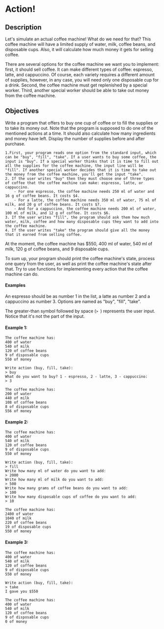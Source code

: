 # Action!
## Description

Let's simulate an actual coffee machine! What do we need for that? This coffee machine will have a limited supply of water, milk, coffee beans, and disposable cups. Also, it will calculate how much money it gets for selling coffee.

There are several options for the coffee machine we want you to implement: first, it should sell coffee. It can make different types of coffee: espresso, latte, and cappuccino. Of course, each variety requires a different amount of supplies, however, in any case, you will need only one disposable cup for a drink. Second, the coffee machine must get replenished by a special worker. Third, another special worker should be able to take out money from the coffee machine.
## Objectives

Write a program that offers to buy one cup of coffee or to fill the supplies or to take its money out. Note that the program is supposed to do one of the mentioned actions at a time. It should also calculate how many ingredients and money have left. Display the number of supplies before and after purchase.

    1.First, your program reads one option from the standard input, which can be "buy", "fill", "take". If a user wants to buy some coffee, the input is "buy". If a special worker thinks that it is time to fill out all the supplies for the coffee machine, the input line will be "fill". If another special worker decides that it is time to take out the money from the coffee machine, you'll get the input "take".
    2. If the user writes "buy" then they must choose one of three types of coffee that the coffee machine can make: espresso, latte, or cappuccino.
        - For one espresso, the coffee machine needs 250 ml of water and 16 g of coffee beans. It costs $4.
        - For a latte, the coffee machine needs 350 ml of water, 75 ml of milk, and 20 g of coffee beans. It costs $7.
        - And for a cappuccino, the coffee machine needs 200 ml of water, 100 ml of milk, and 12 g of coffee. It costs $6.
    3. If the user writes "fill", the program should ask them how much water, milk, coffee and how many disposable cups they want to add into the coffee machine.
    4. If the user writes "take" the program should give all the money that it earned from selling coffee.

At the moment, the coffee machine has $550, 400 ml of water, 540 ml of milk, 120 g of coffee beans, and 9 disposable cups.

To sum up, your program should print the coffee machine's state, process one query from the user, as well as print the coffee machine's state after that. Try to use functions for implementing every action that the coffee machine can do.

#### Examples

An espresso should be as number 1 in the list, a latte as number 2 and a cappuccino as number 3.
Options are named as "buy", "fill", "take".

The greater-than symbol followed by space (```> ```) represents the user input. Notice that it's not the part of the input.

#### Example 1:
```
The coffee machine has:
400 of water
540 of milk
120 of coffee beans
9 of disposable cups
550 of money
 
Write action (buy, fill, take):
> buy
What do you want to buy? 1 - espresso, 2 - latte, 3 - cappuccino:
> 3
 
The coffee machine has:
200 of water
440 of milk
108 of coffee beans
8 of disposable cups
556 of money
```
#### Example 2:
```
The coffee machine has:
400 of water
540 of milk
120 of coffee beans
9 of disposable cups
550 of money
 
Write action (buy, fill, take):
> fill
Write how many ml of water do you want to add:
> 2000
Write how many ml of milk do you want to add:
> 500
Write how many grams of coffee beans do you want to add:
> 100
Write how many disposable cups of coffee do you want to add:
> 10
 
The coffee machine has:
2400 of water
1040 of milk
220 of coffee beans
19 of disposable cups
550 of money
```
#### Example 3:
```
The coffee machine has:
400 of water
540 of milk
120 of coffee beans
9 of disposable cups
550 of money
 
Write action (buy, fill, take):
> take
I gave you $550
 
The coffee machine has:
400 of water
540 of milk
120 of coffee beans
9 of disposable cups
0 of money
```
